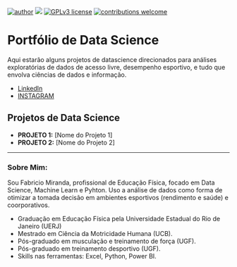 [![author](https://img.shields.io/badge/author-fabriciomiranda-red.svg)](https://www.linkedin.com/in/fabriciomribeiro) [![](https://img.shields.io/badge/python-3.7+-blue.svg)](https://www.python.org/downloads/release/python-365/) [![GPLv3 license](https://img.shields.io/badge/License-GPLv3-blue.svg)](http://perso.crans.org/besson/LICENSE.html) [![contributions welcome](https://img.shields.io/badge/contributions-welcome-brightgreen.svg?style=flat)](https://github.com/carlosfab/data_science/issues)

# Portfólio de Data Science

Aqui estarão alguns projetos de datascience direcionados para análises exploratórias de dados de acesso livre, desempenho esportivo, e tudo que envolva ciências de dados e informação.  

* [LinkedIn](https://www.linkedin.com/in/fabriciomribeiro/)
* [INSTAGRAM](https://instagram.com/prof.fabriciomiranda)

## Projetos de Data Science

* **PROJETO 1:** [Nome do Projeto 1]
* **PROJETO 2:**  [Nome do Projeto 2]

---

### Sobre Mim:

Sou Fabricio Miranda, profissional de Educação Física, focado em Data Science, Machine Learn e Pyhton. Uso a análise de dados como forma de otimizar a tomada decisão em ambientes esportivos (rendimento e saúde) e coorporativos.

* Graduação em Educação Física pela Universidade Estadual do Rio de Janeiro (UERJ)
* Mestrado em Ciência da Motricidade Humana (UCB).
* Pós-graduado em musculação e treinamento de força (UGF).
* Pós-graduado em treinamento desportivo (UGF).
* Skills nas ferramentas: Excel, Python, Power BI.
